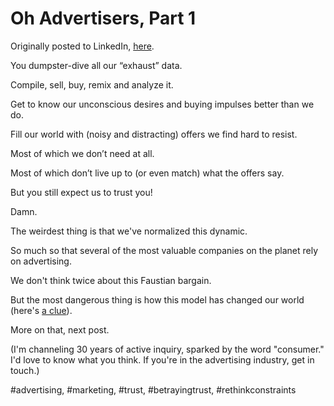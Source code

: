 # Oh Advertisers, Part 1

Originally posted to LinkedIn, [here](https://www.linkedin.com/pulse/oh-advertisers-jerry-michalski-ah4lc/). 

You dumpster-dive all our “exhaust” data.

Compile, sell, buy, remix and analyze it.

Get to know our unconscious desires and buying impulses better than we do.

Fill our world with (noisy and distracting) offers we find hard to resist.

Most of which we don’t need at all.

Most of which don’t live up to (or even match) what the offers say.

But you still expect us to trust you!

Damn.

The weirdest thing is that we've normalized this dynamic.

So much so that several of the most valuable companies on the planet rely on advertising.

We don't think twice about this Faustian bargain.

But the most dangerous thing is how this model has changed our world (here's [a clue](https://bra.in/8vBzBa)).

More on that, next post.

(I'm channeling 30 years of active inquiry, sparked by the word "consumer." I'd love to know what you think. If you're in the advertising industry, get in touch.)

#advertising, #marketing, #trust, #betrayingtrust, #rethinkconstraints
